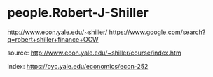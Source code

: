 # people.Robert-J-Shiller
http://www.econ.yale.edu/~shiller/ https://www.google.com/search?q=robert+shiller+finance+OCW

source: http://www.econ.yale.edu/~shiller/course/index.htm

index: https://oyc.yale.edu/economics/econ-252
